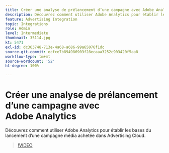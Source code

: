 ```yaml
---
title: Créer une analyse de prélancement d’une campagne avec Adobe Analytics
description: Découvrez comment utiliser Adobe Analytics pour établir les bases du lancement d’une campagne média achetée dans Advertising Cloud.
feature: Advertising Integration
topic: Integrations
role: Admin
level: Intermediate
thumbnail: 35114.jpg
kt: 5471
exl-id: dc363748-713e-4a68-a686-99a65076f1dc
source-git-commit: ecfce7b894986903f28ecaaa3252c903420f5aa8
workflow-type: tm+mt
source-wordcount: '52'
ht-degree: 100%

---
```


# Créer une analyse de prélancement d’une campagne avec Adobe Analytics

Découvrez comment utiliser Adobe Analytics pour établir les bases du lancement d’une campagne média achetée dans Advertising Cloud.

>[!VIDEO](https://video.tv.adobe.com/v/35114/?quality=12&learn=on)
